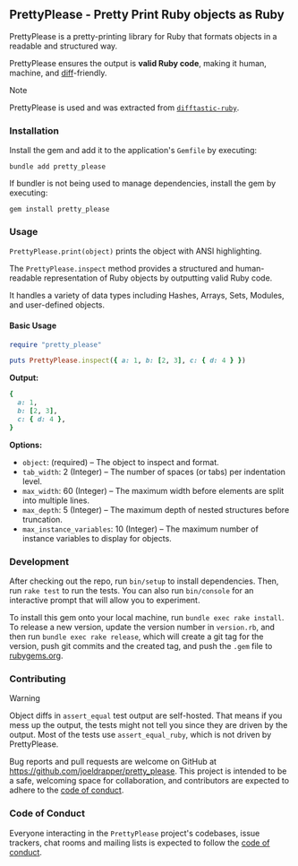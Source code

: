 ## PrettyPlease - Pretty Print Ruby objects as Ruby

PrettyPlease is a pretty-printing library for Ruby that formats objects in a readable and structured way.

PrettyPlease ensures the output is **valid Ruby code**, making it human, machine, and [diff](https://github.com/joeldrapper/difftastic-ruby)-friendly.

> [!NOTE]
> PrettyPlease is used and was extracted from [`difftastic-ruby`](https://github.com/joeldrapper/difftastic-ruby).

### Installation

Install the gem and add it to the application's `Gemfile` by executing:

```shell
bundle add pretty_please
```

If bundler is not being used to manage dependencies, install the gem by executing:

```shell
gem install pretty_please
```

### Usage

`PrettyPlease.print(object)` prints the object with ANSI highlighting.

The `PrettyPlease.inspect` method provides a structured and human-readable representation of Ruby objects by outputting valid Ruby code.

It handles a variety of data types including Hashes, Arrays, Sets, Modules, and user-defined objects.

#### Basic Usage

```ruby
require "pretty_please"

puts PrettyPlease.inspect({ a: 1, b: [2, 3], c: { d: 4 } })
```

**Output:**

```ruby
{
  a: 1,
  b: [2, 3],
  c: { d: 4 },
}
```

**Options:**

- `object`: (required) – The object to inspect and format.
- `tab_width`: 2 (Integer) – The number of spaces (or tabs) per indentation level.
- `max_width`: 60 (Integer) – The maximum width before elements are split into multiple lines.
- `max_depth`: 5 (Integer) – The maximum depth of nested structures before truncation.
- `max_instance_variables`: 10 (Integer) – The maximum number of instance variables to display for objects.

### Development

After checking out the repo, run `bin/setup` to install dependencies. Then, run `rake test` to run the tests. You can also run `bin/console` for an interactive prompt that will allow you to experiment.

To install this gem onto your local machine, run `bundle exec rake install`. To release a new version, update the version number in `version.rb`, and then run `bundle exec rake release`, which will create a git tag for the version, push git commits and the created tag, and push the `.gem` file to [rubygems.org](https://rubygems.org).

### Contributing

> [!WARNING]
> Object diffs in `assert_equal` test output are self-hosted. That means if you mess up the output, the tests might not tell you since they are driven by the output. Most of the tests use `assert_equal_ruby`, which is not driven by PrettyPlease.

Bug reports and pull requests are welcome on GitHub at https://github.com/joeldrapper/pretty_please. This project is intended to be a safe, welcoming space for collaboration, and contributors are expected to adhere to the [code of conduct](https://github.com/joeldrapper/pretty_please/blob/main/CODE_OF_CONDUCT.md).

### Code of Conduct

Everyone interacting in the `PrettyPlease` project's codebases, issue trackers, chat rooms and mailing lists is expected to follow the [code of conduct](https://github.com/joeldrapper/pretty_please/blob/main/CODE_OF_CONDUCT.md).
